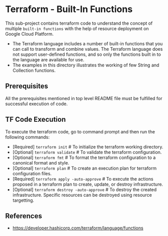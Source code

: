 # Terraform - Built-In Functions
This sub-project contains terraform code to understand the concept of multiple `built-in functions` with the help of resource deployment on Google Cloud Platform.

- The Terraform language includes a number of built-in functions that you can call to transform and combine values. The Terraform language does not support user-defined functions, and so only the functions built in to the language are available for use.
- The examples in this directory illustrates the working of few String and Collection functions.

## Prerequisites
All the prerequisites mentioned in top level README file must be fulfilled for successful execution of code.

## TF Code Execution
To execute the terraform code, go to command prompt and then run the following commands:

-   [Required] `terraform init` # To initialize the terraform working directory.
-   [Optional] `terraform validate` # To validate the terraform configuration.
-   [Optional] `terraform fmt` # To format the terraform configuration to a canonical format and style.
-   [Optional] `terraform plan` # To create an execution plan for terraform configuration files.
-   [Required] `terraform apply -auto-approve` # To execute the actions proposed in a terraform plan to create, update, or destroy infrastructure.
-   [Optional] `terraform destroy -auto-approve` # To destroy the created infrastructure. Specific resources can be destroyed using resource targetting.

## References
- https://developer.hashicorp.com/terraform/language/functions